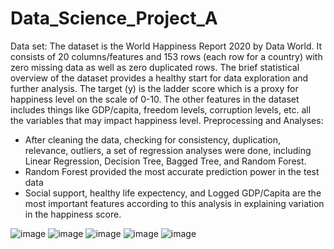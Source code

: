 # Data_Science_Project_A
Data set: The dataset is the World Happiness Report 2020 by Data World. It consists of 20 columns/features and 153 rows (each row for a country) with zero missing data as well as zero duplicated rows. The brief statistical overview of the dataset provides a healthy start for data exploration and further analysis. The target (y) is the ladder score which is a proxy for happiness level on the scale of 0-10. The other features in the dataset includes things like GDP/capita, freedom levels, corruption levels, etc. all the variables that may impact happiness level.
Preprocessing and Analyses:
- After cleaning the data, checking for consistency, duplication, relevance, outliers, a set of regression analyses were done, including Linear Regression, Decision Tree, Bagged Tree, and Random Forest.
- Random Forest provided the most accurate prediction power in the test data 
- Social support, healthy life expectency, and Logged GDP/Capita are the most important features according to this analysis in explaining variation in the happiness score.

![image](https://user-images.githubusercontent.com/77816282/141704492-6cf2a164-8b43-442d-86cf-56ec99968593.png)
![image](https://user-images.githubusercontent.com/77816282/141704502-7dadc3cb-87f7-4f6d-bfe2-3cbb396aba2e.png)
![image](https://user-images.githubusercontent.com/77816282/141704509-6d8ffd31-9be7-467d-86d7-138daee67efa.png)
![image](https://user-images.githubusercontent.com/77816282/141704526-aa65e810-8284-4402-8afd-fe410f14b5a7.png)
![image](https://user-images.githubusercontent.com/77816282/141704533-b371ed49-ee7e-4c62-aece-d7b1e52c04f4.png)








